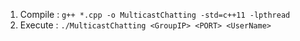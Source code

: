 1. Compile : `g++ *.cpp -o MulticastChatting -std=c++11 -lpthread`
2. Execute : `./MulticastChatting <GroupIP> <PORT> <UserName>`
